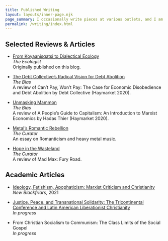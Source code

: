 ```yaml
---
title: Published Writing
layout: layouts/inner-page.njk
page_summary: I occasionally write pieces at various outlets, and I am working on a few longer, more academic articles on the side. (You can get a pretty good idea of my interests by browsing <a href="/posts/">my blog posts</a>.) Here is a selected list.
permalink: /writing/index.html
---
```


## Selected Reviews & Articles

- <a href="https://theecologist.org/2021/apr/09/koyaanisqatsi-dialectical-ecology" target="_blank">From Koyaanisqatsi to Dialectical Ecology</a><br>
  _The Ecologist_<br>
  Originally published on this blog.

- <a href="https://christiansocialism.com/debt-collective-cant-pay-wont-pay-christianity/" target="_blank">The Debt Collective’s Radical Vision for Debt Abolition</a><br>
  _The Bias_<br>
  A review of Can’t Pay, Won’t Pay: The Case for Economic Disobedience and Debt Abolition by Debt Collective (Haymarket 2020).

- <a href="https://christiansocialism.com/hadas-thier-marx-haymarket-review/" target="_blank">Unmasking Mammon</a><br>
  _The Bias_<br>
  A review of A People’s Guide to Capitalism: An Introduction to Marxist Economics by Hadas Thier (Haymarket 2020).

- <a href="https://www.curatormagazine.com/daniel-saunders/metals-romantic-rebellion/" target="_blank">Metal’s Romantic Rebellion</a><br>
  _The Curator_<br>
  An essay on Romanticism and heavy metal music.

- <a href="https://www.curatormagazine.com/daniel-saunders/hope-in-the-wasteland/" target="_blank">Hope in the Wasteland</a><br>
  _The Curator_<br>
  A review of Mad Max: Fury Road.

## Academic Articles

- <a href="/posts/essays/ideology-fetishism-apophaticism-marxist-criticism-and-christianity/">Ideology, Fetishism, Apophaticism: Marxist Criticism and Christianity</a><br>
  _New Blackfriars_, 2021

- <a href="/posts/essays/the-tricontinental-conference-and-latin-american-liberationist-christianity/">Justice, Peace, and Transnational Solidarity: The Tricontinental Conference and Latin American Liberationist Christianity</a><br>
  _In progress_

- From Christian Socialism to Communism: The Class Limits of the Social Gospel<br>
  _In progress_
